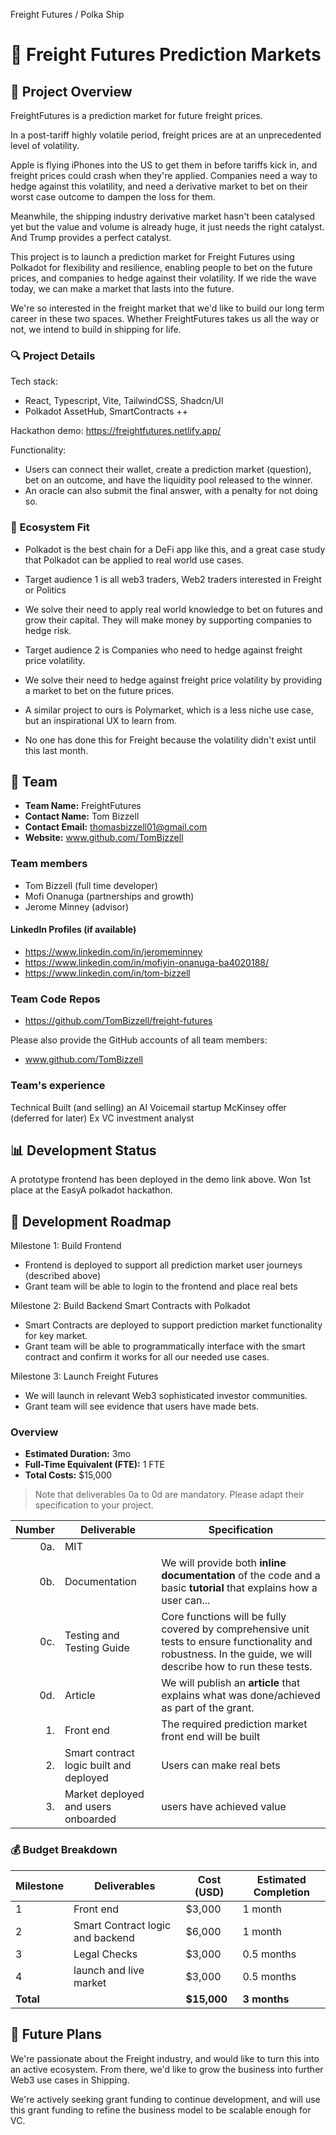 Freight Futures / Polka Ship

# 📝 Freight Futures Prediction Markets

## 🌟 Project Overview

FreightFutures is a prediction market for future freight prices.

In a post-tariff highly volatile period, freight prices are at an unprecedented level of volatility.

Apple is flying iPhones into the US to get them in before tariffs kick in, and freight prices could crash when they're applied. Companies need a way to hedge against this volatility, and need a derivative market to bet on their worst case outcome to dampen the loss for them.

Meanwhile, the shipping industry derivative market hasn't been catalysed yet but the value and volume is already huge, it just needs the right catalyst. And Trump provides a perfect catalyst. 

This project is to launch a prediction market for Freight Futures using Polkadot for flexibility and resilience, enabling people to bet on the future prices, and companies to hedge against their volatility. If we ride the wave today, we can make a market that lasts into the future.


We're so interested in the freight market that we'd like to build our long term career in these two spaces. Whether FreightFutures takes us all the way or not, we intend to build in shipping for life.



### 🔍 Project Details

Tech stack:
 - React, Typescript, Vite, TailwindCSS, Shadcn/UI
 - Polkadot AssetHub, SmartContracts ++

Hackathon demo: https://freightfutures.netlify.app/

Functionality:
 - Users can connect their wallet, create a prediction market (question), bet on an outcome, and have the liquidity pool released to the winner. 
 - An oracle can also submit the final answer, with a penalty for not doing so.


### 🧩 Ecosystem Fit

 - Polkadot is the best chain for a DeFi app like this, and a great case study that Polkadot can be applied to real world use cases.

 - Target audience 1 is all web3 traders, Web2 traders interested in Freight or Politics
 - We solve their need to apply real world knowledge to bet on futures and grow their capital. They will make money by supporting companies to hedge risk. 

 - Target audience 2 is Companies who need to hedge against freight price volatility.
 - We solve their need to hedge against freight price volatility by providing a market to bet on the future prices.

 - A similar project to ours is Polymarket, which is a less niche use case, but an inspirational UX to learn from.
 - No one has done this for Freight because the volatility didn't exist until this last month.


## 👥 Team

- **Team Name:** FreightFutures
- **Contact Name:** Tom Bizzell
- **Contact Email:** thomasbizzell01@gmail.com
- **Website:** www.github.com/TomBizzell

### Team members

 - Tom Bizzell (full time developer)
 - Mofi Onanuga (partnerships and growth)
 - Jerome Minney (advisor)


#### LinkedIn Profiles (if available)

 - https://www.linkedin.com/in/jeromeminney
 - https://www.linkedin.com/in/mofiyin-onanuga-ba4020188/
 - https://www.linkedin.com/in/tom-bizzell

### Team Code Repos

- https://github.com/TomBizzell/freight-futures

Please also provide the GitHub accounts of all team members:

 - www.github.com/TomBizzell

### Team's experience

Technical
Built (and selling) an AI Voicemail startup
McKinsey offer (deferred for later)
Ex VC investment analyst

## 📊 Development Status

A prototype frontend has been deployed in the demo link above. Won 1st place at the EasyA polkadot hackathon.

## 📅 Development Roadmap


Milestone 1: Build Frontend
 - Frontend is deployed to support all prediction market user journeys (described above)
 - Grant team will be able to login to the frontend and place real bets

Milestone 2: Build Backend Smart Contracts with Polkadot
 - Smart Contracts are deployed to support prediction market functionality for key market.
 - Grant team will be able to programmatically interface with the smart contract and confirm it works for all our needed use cases.

Milestone 3: Launch Freight Futures
 - We will launch in relevant Web3 sophisticated investor communities.
 - Grant team will see evidence that users have made bets.


### Overview

- **Estimated Duration:** 3mo
- **Full-Time Equivalent (FTE):**  1 FTE
- **Total Costs:** $15,000

> Note that deliverables 0a to 0d are mandatory. Please adapt their specification to your project.

| Number | Deliverable | Specification |
| -----: | ----------- | ------------- |
| 0a. | MIT |
| 0b. | Documentation | We will provide both **inline documentation** of the code and a basic **tutorial** that explains how a user can... |
| 0c. | Testing and Testing Guide | Core functions will be fully covered by comprehensive unit tests to ensure functionality and robustness. In the guide, we will describe how to run these tests. |
| 0d. | Article | We will publish an **article** that explains what was done/achieved as part of the grant. |
| 1. | Front end | The required prediction market front end will be built |
| 2. | Smart contract logic built and deployed | Users can make real bets |
| 3. | Market deployed and users onboarded | users have achieved value |

### 💰 Budget Breakdown

| Milestone | Deliverables | Cost (USD) | Estimated Completion |
| --- | --- | --- | --- |
| 1 | Front end | $3,000 | 1 month |
| 2 | Smart Contract logic and backend | $6,000 | 1 month |
| 3 | Legal Checks | $3,000 | 0.5 months |
| 4 | launch and live market | $3,000 | 0.5 months |
| **Total** | | **$15,000** | **3 months** |

## 🔮 Future Plans

We're passionate about the Freight industry, and would like to turn this into an active ecosystem. From there, we'd like to grow the business into further Web3 use cases in Shipping.

We're actively seeking grant funding to continue development, and will use this grant funding to refine the business model to be scalable enough for VC.

